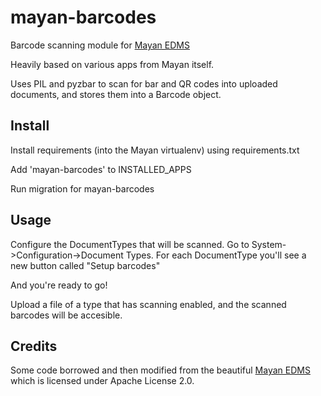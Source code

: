 # mayan-barcodes
Barcode scanning module for [Mayan EDMS](https://www.mayan-edms.com)

Heavily based on various apps from Mayan itself.

Uses PIL and pyzbar to scan for bar and QR codes into uploaded documents, and stores them into a Barcode object.

## Install

Install requirements (into the Mayan virtualenv) using requirements.txt

Add 'mayan-barcodes' to INSTALLED_APPS

Run migration for mayan-barcodes

## Usage

Configure the DocumentTypes that will be scanned.
Go to System->Configuration->Document Types. For each DocumentType you'll see a new button called "Setup barcodes"

And you're ready to go!

Upload a file of a type that has scanning enabled, and the scanned barcodes will be accesible.

## Credits
Some code borrowed and then modified from the beautiful [Mayan EDMS](https://www.mayan-edms.com) which is licensed under Apache License 2.0. 


